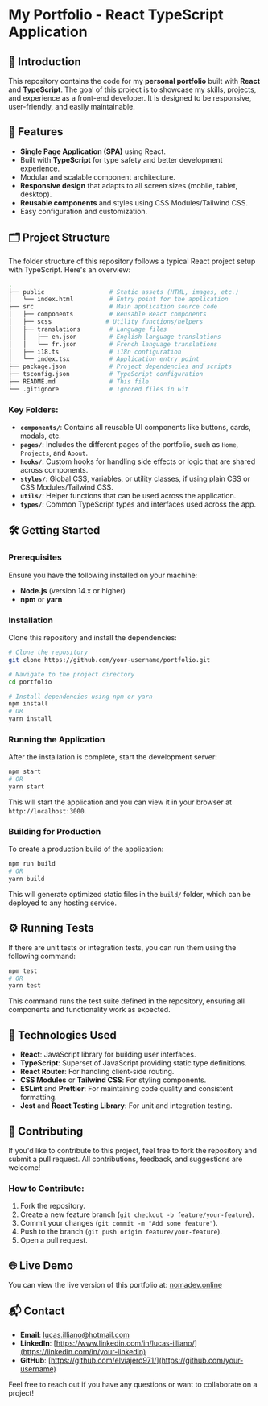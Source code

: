 
# My Portfolio - React TypeScript Application

## 🚀 Introduction

This repository contains the code for my **personal portfolio** built with **React** and **TypeScript**. The goal of this project is to showcase my skills, projects, and experience as a front-end developer. It is designed to be responsive, user-friendly, and easily maintainable. 

## 🎯 Features
- **Single Page Application (SPA)** using React.
- Built with **TypeScript** for type safety and better development experience.
- Modular and scalable component architecture.
- **Responsive design** that adapts to all screen sizes (mobile, tablet, desktop).
- **Reusable components** and styles using CSS Modules/Tailwind CSS.
- Easy configuration and customization.

## 🗂️ Project Structure

The folder structure of this repository follows a typical React project setup with TypeScript. Here's an overview:

```bash
.
├── public                  # Static assets (HTML, images, etc.)
│   └── index.html          # Entry point for the application
├── src                     # Main application source code
│   ├── components          # Reusable React components
│   ├── scss               # Utility functions/helpers
│   ├── translations        # Language files
│   │   ├── en.json         # English language translations
│   │   └── fr.json         # French language translations
│   ├── i18.ts              # i18n configuration
│   └── index.tsx           # Application entry point
├── package.json            # Project dependencies and scripts
├── tsconfig.json           # TypeScript configuration
├── README.md               # This file
└── .gitignore              # Ignored files in Git
```

### Key Folders:
- **`components/`**: Contains all reusable UI components like buttons, cards, modals, etc.
- **`pages/`**: Includes the different pages of the portfolio, such as `Home`, `Projects`, and `About`.
- **`hooks/`**: Custom hooks for handling side effects or logic that are shared across components.
- **`styles/`**: Global CSS, variables, or utility classes, if using plain CSS or CSS Modules/Tailwind CSS.
- **`utils/`**: Helper functions that can be used across the application.
- **`types/`**: Common TypeScript types and interfaces used across the app.

## 🛠️ Getting Started

### Prerequisites

Ensure you have the following installed on your machine:
- **Node.js** (version 14.x or higher)
- **npm** or **yarn**

### Installation

Clone this repository and install the dependencies:

```bash
# Clone the repository
git clone https://github.com/your-username/portfolio.git

# Navigate to the project directory
cd portfolio

# Install dependencies using npm or yarn
npm install
# OR
yarn install
```

### Running the Application

After the installation is complete, start the development server:

```bash
npm start
# OR
yarn start
```

This will start the application and you can view it in your browser at `http://localhost:3000`.

### Building for Production

To create a production build of the application:

```bash
npm run build
# OR
yarn build
```

This will generate optimized static files in the `build/` folder, which can be deployed to any hosting service.

## ⚙️ Running Tests

If there are unit tests or integration tests, you can run them using the following command:

```bash
npm test
# OR
yarn test
```

This command runs the test suite defined in the repository, ensuring all components and functionality work as expected.

## 🧩 Technologies Used

- **React**: JavaScript library for building user interfaces.
- **TypeScript**: Superset of JavaScript providing static type definitions.
- **React Router**: For handling client-side routing.
- **CSS Modules** or **Tailwind CSS**: For styling components.
- **ESLint** and **Prettier**: For maintaining code quality and consistent formatting.
- **Jest** and **React Testing Library**: For unit and integration testing.

## 🤝 Contributing

If you'd like to contribute to this project, feel free to fork the repository and submit a pull request. All contributions, feedback, and suggestions are welcome!

### How to Contribute:
1. Fork the repository.
2. Create a new feature branch (`git checkout -b feature/your-feature`).
3. Commit your changes (`git commit -m "Add some feature"`).
4. Push to the branch (`git push origin feature/your-feature`).
5. Open a pull request.

## 🌐 Live Demo

You can view the live version of this portfolio at: [nomadev.online](https://your-portfolio-site.com)

## 📬 Contact

- **Email**: [lucas.illiano@hotmail.com](mailto:your-email@example.com)
- **LinkedIn**: [https://www.linkedin.com/in/lucas-illiano/](https://linkedin.com/in/your-linkedin)
- **GitHub**: [https://github.com/elviajero971/](https://github.com/your-username)

Feel free to reach out if you have any questions or want to collaborate on a project!
